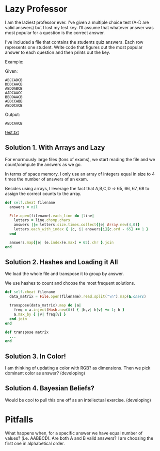 # Lazy Professor

I am the laziest professor ever. I've given a multiple choice test (A-D are valid answers) but I lost my test key. I'll assume that whatever answer was most popular for a question is the correct answer.

I've included a file that contains the students quiz answers. Each row represents one student. Write code that figures out the most popular answer to each question and then prints out the key.

Example:

Given:

```
ABCCADCB
DDDCAACB
ABDDABCB
AADCAACC
BBDDAACB
ABDCCABB
ABDDCACB
```

Output:

`ABDCAACB`

[test.txt](https://github.com/SeaRbSg/braincandy/blob/master/lazy-professor/test.txt)

## Solution 1. With Arrays and Lazy

For enormously large files (tons of exams), we start reading the file and we count/compute the answers as we go.

In terms of space memory, I only use an array of integers equal in size to 4 times the number of answers of an exam.

Besides using arrays, I leverage the fact that A,B,C,D => 65, 66, 67, 68 to assign the correct counts to the array.

```ruby
def self.cheat filename
  answers = nil

  File.open(filename).each_line do |line|
    letters = line.chomp.chars
    answers ||= letters.size.times.collect{|e| Array.new(4,0)}
    letters.each_with_index { |c, i| answers[i][c.ord - 65] += 1 }
  end

  answers.map{|e| (e.index(e.max) + 65).chr }.join
end
```

## Solution 2. Hashes and Loading it All

We load the whole file and transpose it to group by answer.

We use hashes to count and choose the most frequent solutions.

```ruby
def self.cheat filename
  data_matrix = File.open(filename).read.split("\n").map(&:chars)

  transpose(data_matrix).map do |a|
    freq = a.inject(Hash.new(0)) { |h,v| h[v] += 1; h }
    a.max_by { |v| freq[v] }
  end.join
end

def transpose matrix
  ...
end
```

## Solution 3. In Color!

I am thinking of updating a color with RGB? as dimensions. Then we pick dominant color as answer? (developing)

## Solution 4. Bayesian Beliefs?

Would be cool to pull this one off as an intellectual exercise. (developing)

# Pitfalls

What happens when, for a specific answer we have equal number of values? (i.e. AABBCD). Are both A and B valid answers? I am choosing the first one in alphabetical order.


